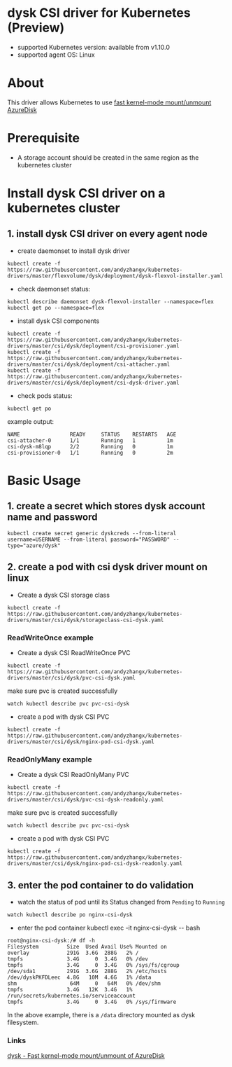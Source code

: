 # dysk CSI driver for Kubernetes (Preview)
 - supported Kubernetes version: available from v1.10.0
 - supported agent OS: Linux 

# About
This driver allows Kubernetes to use [fast kernel-mode mount/unmount AzureDisk](https://github.com/khenidak/dysk)

# Prerequisite
 - A storage account should be created in the same region as the kubernetes cluster

# Install dysk CSI driver on a kubernetes cluster 
## 1. install dysk CSI driver on every agent node
 - create daemonset to install dysk driver
```
kubectl create -f https://raw.githubusercontent.com/andyzhangx/kubernetes-drivers/master/flexvolume/dysk/deployment/dysk-flexvol-installer.yaml
```

 - check daemonset status:
```
kubectl describe daemonset dysk-flexvol-installer --namespace=flex
kubectl get po --namespace=flex
```

 - install dysk CSI components
```
kubectl create -f https://raw.githubusercontent.com/andyzhangx/kubernetes-drivers/master/csi/dysk/deployment/csi-provisioner.yaml
kubectl create -f https://raw.githubusercontent.com/andyzhangx/kubernetes-drivers/master/csi/dysk/deployment/csi-attacher.yaml
kubectl create -f https://raw.githubusercontent.com/andyzhangx/kubernetes-drivers/master/csi/dysk/deployment/csi-dysk-driver.yaml
```

 - check pods status:
```
kubectl get po
```
example output:
```
NAME                READY     STATUS    RESTARTS   AGE
csi-attacher-0      1/1       Running   1          1m
csi-dysk-m8lqp      2/2       Running   0          1m
csi-provisioner-0   1/1       Running   0          2m
```

# Basic Usage
## 1. create a secret which stores dysk account name and password
```
kubectl create secret generic dyskcreds --from-literal username=USERNAME --from-literal password="PASSWORD" --type="azure/dysk"
```

## 2. create a pod with csi dysk driver mount on linux
 - Create a dysk CSI storage class
```
kubectl create -f https://raw.githubusercontent.com/andyzhangx/kubernetes-drivers/master/csi/dysk/storageclass-csi-dysk.yaml
```

### ReadWriteOnce example
 - Create a dysk CSI ReadWriteOnce PVC
```
kubectl create -f https://raw.githubusercontent.com/andyzhangx/kubernetes-drivers/master/csi/dysk/pvc-csi-dysk.yaml
```
make sure pvc is created successfully
```
watch kubectl describe pvc pvc-csi-dysk
```

 - create a pod with dysk CSI PVC
```
kubectl create -f https://raw.githubusercontent.com/andyzhangx/kubernetes-drivers/master/csi/dysk/nginx-pod-csi-dysk.yaml
```

### ReadOnlyMany example
 - Create a dysk CSI ReadOnlyMany PVC
```
kubectl create -f https://raw.githubusercontent.com/andyzhangx/kubernetes-drivers/master/csi/dysk/pvc-csi-dysk-readonly.yaml
```
make sure pvc is created successfully
```
watch kubectl describe pvc pvc-csi-dysk
```

 - create a pod with dysk CSI PVC
```
kubectl create -f https://raw.githubusercontent.com/andyzhangx/kubernetes-drivers/master/csi/dysk/nginx-pod-csi-dysk-readonly.yaml
```

## 3. enter the pod container to do validation
 - watch the status of pod until its Status changed from `Pending` to `Running`
```
watch kubectl describe po nginx-csi-dysk
```
 - enter the pod container
kubectl exec -it nginx-csi-dysk -- bash

```
root@nginx-csi-dysk:/# df -h
Filesystem         Size  Used Avail Use% Mounted on
overlay            291G  3.6G  288G   2% /
tmpfs              3.4G     0  3.4G   0% /dev
tmpfs              3.4G     0  3.4G   0% /sys/fs/cgroup
/dev/sda1          291G  3.6G  288G   2% /etc/hosts
/dev/dyskPKFDLeec  4.8G   10M  4.6G   1% /data
shm                 64M     0   64M   0% /dev/shm
tmpfs              3.4G   12K  3.4G   1% /run/secrets/kubernetes.io/serviceaccount
tmpfs              3.4G     0  3.4G   0% /sys/firmware
```
In the above example, there is a `/data` directory mounted as dysk filesystem.


### Links
[dysk - Fast kernel-mode mount/unmount of AzureDisk](https://github.com/khenidak/dysk)
